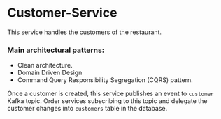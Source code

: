 # Customer-Service

This service handles the customers of the restaurant.

### Main architectural patterns:
- Clean architecture.
- Domain Driven Design
- Command Query Responsibility Segregation (CQRS) pattern.

Once a customer is created, this service publishes an event to `customer` Kafka topic. Order services subscribing to this topic and delegate the customer changes into `customers` table in the database.
